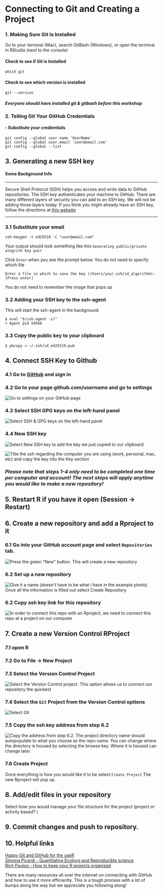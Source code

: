 # Connecting to Git and Creating a Project

### 1. Making Sure Git Is Installed

Go to your terminal (Mac), search GitBash (Windows), or open the terminal in RStudio (next to the console)

#### Check to see if Git is Installed
```
which git
```
#### Check to see which version is installed
```
git --version
```

##### Everyone should have installed git & gitbash before this workshop

### 2. Telling Git Your GitHub Credentials
#### - Substitute your credientials 
```
git config --global user.name 'UserName'
git config --global user.email 'user@email.com'
git config --global --list
```

## 3. Generating a new SSH key
#### Some Background Info
___

Secure Shell Protocol (SSH) helps you access and write data to GitHub repositories. The SSH key authenticates your machine to GitHub. There are many different layers of security you can add to an SSH key. We will not be adding those layers today. 
If you think you might already have an SSH key, follow the directions at [this website](https://docs.github.com/en/authentication/connecting-to-github-with-ssh/generating-a-new-ssh-key-and-adding-it-to-the-ssh-agent)
___

### 3.1 Substitute your email 
```
ssh-keygen -t ed25519 -C "user@email.com"
```

Your output should look something like this 
`Generating public/private alogrith key pair`

Click `Enter` when you see the prompt below. You do not need to specify which file
```
Enter a file in which to save the key (/Users/you/.ssh/id_algorithm): [Press enter]
```
You do not need to remember the image that pops up

### 3.2 Adding your SSH key to the ssh-agent
This will start the ssh-agent in the background.
```
$ eval "$(ssh-agent -s)"
> Agent pid 59566
```

### 3.3 Copy the public key to your clipboard
```
$ pbcopy < ~/.ssh/id_ed25519.pub
```

## 4. Connect SSH Key to Github

### 4.1 Go to [GitHub](github.com) and sign in
### 4.2 Go to your page github.com/username and go to settings
![Go to settings on your GitHub page](/img/github_settings_main.PNG) 

### 4.3 Select SSH GPG keys on the left-hand panel
![Select SSH & GPG keys on the left-hand panel](/img/github_ssh.png) 

### 4.4 New SSH key
![Select `New SSH key` to add the key we just copied to our clipboard](/img/github_addnewkey.png) 

![Title the ssh regarding the computer you are using (work, personal, mac, etc) and copy the key into the Key section](/img/github_shh_add.PNG) 

### *Please note that steps 1-4 only need to be completed one time per computer and account! The next steps will apply anytime you would like to make a new repository!*


## 5. Restart R if you have it open (Session -> Restart) 

## 6. Create a new repository and add a Rproject to it
### 6.1 Go into your GitHub account page and select `Repositories` tab. 
![Press the green "New" button. This will create a new repository](/img/github_newrepo.png)

### 6.2 Set up a new repository 
![Give it a name (doesn't have to be what I have in the example photo). Once all the information is filled out select `Create Repository` ](/img/github_createrepo.PNG)

### 6.2 Copy ssh key link for this repository
![In order to connect this repo with an Rproject, we need to connect this repo at a project on our computer](/img/github_copyrepo.png)

## 7. Create a new Version Control RProject
### 7.1 open R
### 7.2 Go to File -> New Project
### 7.3 Select the Version Control Project 
![Select the Version Control project. This option allows us to connect our repository the quickest](/img/github_createnewproject.PNG)

### 7.4 Select the `Git` Project from the Version Control options
![Select `Git`](/img/github_gitversion.PNG)

### 7.5 Copy the ssh key address from step 6.2
![Copy the address from step 6.2. The project directory name should autopopulate to what you choose as the repo name. You can change where the directory is housed by selecting the browse key. Where it is housed can change later. ](/img/github_clonerepo.PNG)

### 7.6 Create Project

Once everything is how you would like it to be select `Create Project` The new Rproject will pop up. 

## 8. Add/edit files in your repository
Select how you would manage your file structure for the project (project or activity based? )

## 9. Commit changes and push to repository. 

## 10. Helpful links

[Happy Git and GitHub for the useR](https://happygitwithr.com/index.html)\
[Simona Picardi - Quantitative Ecoloyg and Reproducible science](https://www.picardiecology.com/)\
[Rich Pauloo - How to keep your R projects organized](https://richpauloo.github.io/2018-10-17-How-to-keep-your-R-projects-organized/)

There are many resources all over the internet on connecting with GitHub and how to use it more efficiently. This is a tough process with a lot of bumps along the way but we appreciate you following along!